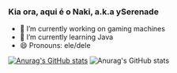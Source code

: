 ### Kia ora, aqui é o Naki, a.k.a ySerenade

- 🔭 I’m currently working on gaming machines
- 🌱 I’m currently learning Java
- 😄 Pronouns: ele/dele

[![Anurag's GitHub stats](https://github-readme-stats.vercel.app/api?username=ySerenade)](https://github.com/ySerenade/github-readme-stats)
![Anurag's GitHub stats](https://github-readme-stats.vercel.app/api?username=ySerenade&show_icons=true)

